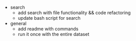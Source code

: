 - search
    - add search with file functionality && code refactoring
    - update bash script for search
- general
    - add readme with commands
    - run it once with the entire dataset
